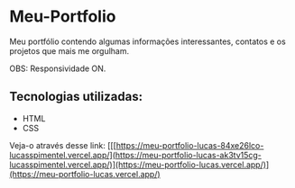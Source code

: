 # Meu-Portfolio
  Meu portfólio contendo algumas informações interessantes, contatos e os projetos que mais me orgulham.
  
  OBS: Responsividade ON.

## Tecnologias utilizadas:
- HTML
- CSS

Veja-o através desse link:
[[[https://meu-portfolio-lucas-84xe26lco-lucasspimentel.vercel.app/](https://meu-portfolio-lucas-ak3tv15cg-lucasspimentel.vercel.app/)](https://meu-portfolio-lucas.vercel.app/)](https://meu-portfolio-lucas.vercel.app/)
